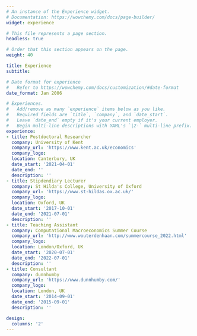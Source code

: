 ```yaml
---
# An instance of the Experience widget.
# Documentation: https://wowchemy.com/docs/page-builder/
widget: experience

# This file represents a page section.
headless: true

# Order that this section appears on the page.
weight: 40

title: Experience
subtitle:

# Date format for experience
#   Refer to https://wowchemy.com/docs/customization/#date-format
date_format: Jan 2006

# Experiences.
#   Add/remove as many `experience` items below as you like.
#   Required fields are `title`, `company`, and `date_start`.
#   Leave `date_end` empty if it's your current employer.
#   Begin multi-line descriptions with YAML's `|2-` multi-line prefix.
experience:
- title: Postdoctoral Researcher
  company: University of Kent
  company_url: 'https://www.kent.ac.uk/economics'
  company_logo: 
  location: Canterbury, UK
  date_start: '2021-04-01'
  date_end: ''
  description: ''
- title: Stipdendiary Lecturer
  company: St Hilda's College, University of Oxford
  company_url: 'https://www.st-hildas.ox.ac.uk/'
  company_logo: 
  location: Oxford, UK
  date_start: '2017-10-01'
  date_end: '2021-07-01'
  description: ''
- title: Teaching Assistant
  company: Computational Macroeconomics Summer Course
  company_url: 'http://www.wouterdenhaan.com/summercourse_2022.html'
  company_logo: 
  location: London/Oxford, UK
  date_start: '2020-07-01'
  date_end: '2022-07-01'
  description: ''
- title: Consultant
  company: dunnhumby
  company_url: 'https://www.dunnhumby.com/'
  company_logo: 
  location: London, UK
  date_start: '2014-09-01'
  date_end: '2015-09-01'
  description: ''

design:
  columns: '2'
---
```

